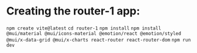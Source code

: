 # Creating the router-1 app:

`npm create vite@latest`
`cd router-1`
`npm install`
`npm install @mui/material @mui/icons-material @emotion/react @emotion/styled @mui/x-data-grid @mui/x-charts react-router react-router-dom`
`npm run dev`
